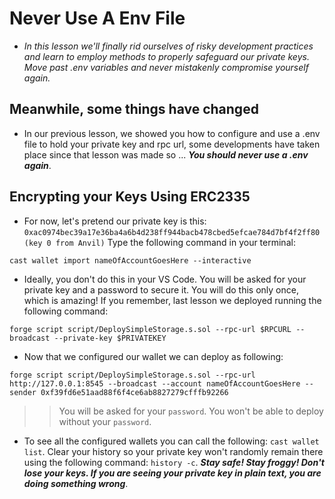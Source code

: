 # Never Use A Env File
- *In this lesson we'll finally rid ourselves of risky development practices and learn to employ methods to properly safeguard our private keys. Move past .env variables and never mistakenly compromise yourself again.*

## Meanwhile, some things have changed
- In our previous lesson, we showed you how to configure and use a .env file to hold your private key and rpc url, some developments have taken place since that lesson was made so ... ***You should never use a .env again***.

## Encrypting your Keys Using ERC2335
- For now, let's pretend our private key is this: `0xac0974bec39a17e36ba4a6b4d238ff944bacb478cbed5efcae784d7bf4f2ff80 (key 0 from Anvil)` Type the following command in your terminal:
 ```
 cast wallet import nameOfAccountGoesHere --interactive
 ```

 -  Ideally, you don't do this in your VS Code. You will be asked for your private key and a password to secure it. You will do this only once, which is amazing! If you remember, last lesson we deployed running the following command:
 ```
 forge script script/DeploySimpleStorage.s.sol --rpc-url $RPCURL --broadcast --private-key $PRIVATEKEY
 ```
 
 - Now that we configured our wallet we can deploy as following:
 ```
 forge script script/DeploySimpleStorage.s.sol --rpc-url http://127.0.0.1:8545 --broadcast --account nameOfAccountGoesHere --sender 0xf39fd6e51aad88f6f4ce6ab8827279cfffb92266
 ```
 >> You will be asked for your `password`. You won't be able to deploy without your `password`.

- To see all the configured wallets you can call the following: `cast wallet list`. Clear your history so your private key won't randomly remain there using the following command: `history -c`. ***Stay safe! Stay froggy! Don't lose your keys. If you are seeing your private key in plain text, you are doing something wrong***.
